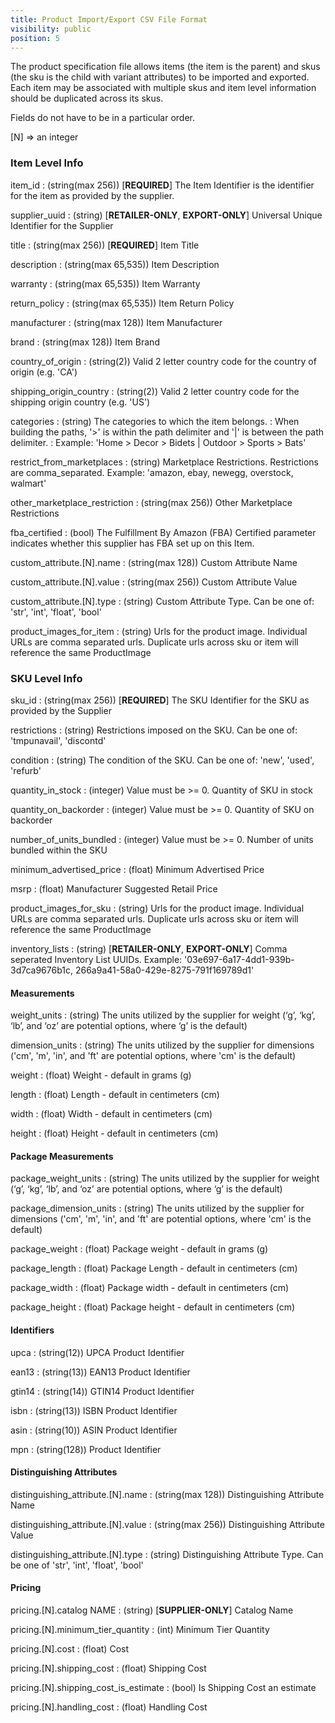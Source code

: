 ```yaml
---
title: Product Import/Export CSV File Format
visibility: public
position: 5
---
```

The product specification file allows items (the item is the parent) and skus (the sku is the child with variant attributes) to be imported and exported.  Each item may be associated with multiple skus and item level information should be duplicated across its skus.

Fields do not have to be in a particular order.

[N] => an integer

### Item Level Info

item_id
: (string(max 256))  [**REQUIRED**] The Item Identifier is the identifier for the item as provided by the supplier.

supplier_uuid
: (string) [**RETAILER-ONLY**, **EXPORT-ONLY**] Universal Unique Identifier for the Supplier

title
: (string(max 256)) [**REQUIRED**] Item Title

description
: (string(max 65,535)) Item Description

warranty
: (string(max 65,535)) Item Warranty

return_policy
: (string(max 65,535)) Item Return Policy

manufacturer
: (string(max 128)) Item Manufacturer

brand
: (string(max 128)) Item Brand

country_of_origin
: (string(2)) Valid 2 letter country code for the country of origin (e.g. 'CA')

shipping_origin_country
: (string(2)) Valid 2 letter country code for the shipping origin country (e.g. 'US')

categories
: (string) The categories to which the item belongs.
: When building the paths, '>' is within the path delimiter and '\|' is between the path delimiter.
: Example: 'Home > Decor > Bidets \| Outdoor > Sports > Bats'

restrict_from_marketplaces
: (string) Marketplace Restrictions.  Restrictions are comma_separated.  Example: 'amazon, ebay, newegg, overstock, walmart'

other_marketplace_restriction
: (string(max 256)) Other Marketplace Restrictions

fba_certified
: (bool) The Fulfillment By Amazon (FBA) Certified parameter indicates whether this supplier has FBA set up on this Item.

custom_attribute.[N].name
: (string(max 128)) Custom Attribute Name

custom_attribute.[N].value
: (string(max 256)) Custom Attribute Value

custom_attribute.[N].type
: (string) Custom Attribute Type.  Can be one of: 'str', 'int', 'float', 'bool'

product_images_for_item
: (string) Urls for the product image.  Individual URLs are comma separated urls. Duplicate urls across sku or item will reference the same ProductImage

### SKU Level Info

sku_id
: (string(max 256)) [**REQUIRED**] The SKU Identifier for the SKU as provided by the Supplier

restrictions
: (string) Restrictions imposed on the SKU.  Can be one of: 'tmpunavail', 'discontd'

condition
: (string) The condition of the SKU.  Can be one of: 'new', 'used', 'refurb'

quantity_in_stock
: (integer) Value must be >= 0.  Quantity of SKU in stock

quantity_on_backorder
: (integer) Value must be >= 0. Quantity of SKU on backorder

number_of_units_bundled
: (integer) Value must be >= 0. Number of units bundled within the SKU

minimum_advertised_price
: (float) Minimum Advertised Price

msrp
: (float) Manufacturer Suggested Retail Price

product_images_for_sku
: (string) Urls for the product image.  Individual URLs are comma separated urls. Duplicate urls across sku or item will reference the same ProductImage

inventory_lists
: (string) [**RETAILER-ONLY**, **EXPORT-ONLY**] Comma seperated Inventory List UUIDs.  Example: '03e697-6a17-4dd1-939b-3d7ca9676b1c, 266a9a41-58a0-429e-8275-791f169789d1'


#### Measurements

weight_units
: (string) The units utilized by the supplier for weight (‘g’, ‘kg’, ‘lb’, and ‘oz’ are potential options, where ‘g’ is the default)

dimension_units
: (string) The units utilized by the supplier for dimensions ('cm', 'm', 'in', and 'ft' are potential options, where 'cm' is the default)

weight
: (float) Weight - default in grams (g)

length
: (float) Length - default in centimeters (cm)

width
: (float) Width - default in centimeters (cm)

height
: (float) Height - default in centimeters (cm)

#### Package Measurements

package_weight_units
: (string) The units utilized by the supplier for weight (‘g’, ‘kg’, ‘lb’, and ‘oz’ are potential options, where ‘g’ is the default)

package_dimension_units
: (string) The units utilized by the supplier for dimensions ('cm', 'm', 'in', and 'ft' are potential options, where 'cm' is the default)

package_weight
: (float) Package weight - default in grams (g)

package_length
: (float) Package Length - default in centimeters (cm)

package_width
: (float) Package width - default in centimeters (cm)

package_height
: (float) Package height - default in centimeters (cm)

#### Identifiers

upca
: (string(12)) UPCA Product Identifier

ean13
: (string(13)) EAN13 Product Identifier

gtin14
: (string(14)) GTIN14 Product Identifier

isbn
: (string(13)) ISBN Product Identifier

asin
: (string(10)) ASIN Product Identifier

mpn
: (string(128)) Product Identifier

#### Distinguishing Attributes

distinguishing_attribute.[N].name
: (string(max 128)) Distinguishing Attribute Name

distinguishing_attribute.[N].value
: (string(max 256)) Distinguishing Attribute Value

distinguishing_attribute.[N].type
: (string) Distinguishing Attribute Type.  Can be one of 'str', 'int', 'float', 'bool'

#### Pricing

pricing.[N].catalog NAME
: (string) [**SUPPLIER-ONLY**] Catalog Name

pricing.[N].minimum_tier_quantity
: (int) Minimum Tier Quantity

pricing.[N].cost
: (float) Cost

pricing.[N].shipping_cost
: (float) Shipping Cost

pricing.[N].shipping_cost_is_estimate
: (bool) Is Shipping Cost an estimate

pricing.[N].handling_cost
: (float) Handling Cost

